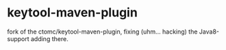 # keytool-maven-plugin

fork of the ctomc/keytool-maven-plugin, fixing (uhm... hacking) the Java8-support adding there.
